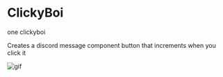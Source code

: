 # ClickyBoi

one clickyboi

Creates a discord message component button that increments when you click it

![gif](https://chr1s.dev/sharex/files/4v5.gif)
